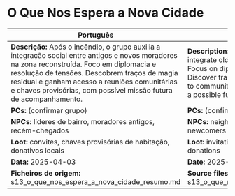 
#  O Que Nos Espera a Nova Cidade

| Português | English |
|-----------|---------|
| **Descrição:** Após o incêndio, o grupo auxilia a integração social entre antigos e novos moradores na zona reconstruída. Foco em diplomacia e resolução de tensões. Descobrem traços de magia residual e ganham acesso a reuniões comunitárias e chaves provisórias, com possível missão futura de acompanhamento.<br> | **Description:** After the fire, the group helps integrate old and new residents in the rebuilt area. Focus on diplomacy and resolving tensions. Discover traces of residual magic and gain access to community meetings and provisional keys, with a possible future follow-up mission.<br> |
| **PCs:** (confirmar grupo) | **PCs:** (confirm party) |
| **NPCs:** líderes de bairro, moradores antigos, recém-chegados | **NPCs:** neighborhood leaders, longtime residents, newcomers |
| **Loot:** convites, chaves provisórias de habitação, donativos locais | **Loot:** invitations, provisional housing keys, local donations |
| **Data:** 2025-04-03 | **Date:** 2025-04-03 |
| **Ficheiros de origem:** s13_o_que_nos_espera_a_nova_cidade_resumo.md | **Source files:** s13_o_que_nos_espera_a_nova_cidade_resumo.md |



















